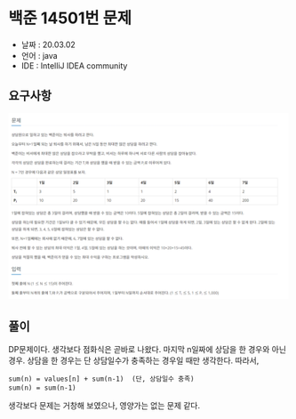 # 백준 14501번 문제

* 날짜 : 20.03.02
* 언어 : java
* IDE : IntelliJ IDEA community 

## 요구사항

<img src="/doc/backjoon14501.png"> 


## 풀이

DP문제이다.  생각보다 점화식은 곧바로 나왔다.  마지막 n일짜에 상담을 한 경우와 아닌 경우.  상담을 한 경우는 단 상담일수가 충족하는 경우일 때만 생각한다. 따라서,

```
sum(n) = values[n] + sum(n-1)  (단, 상담일수 충족)
sum(n) = sum(n-1) 
```

생각보다 문제는 거창해 보였으나, 영양가는 없는 문제 같다.